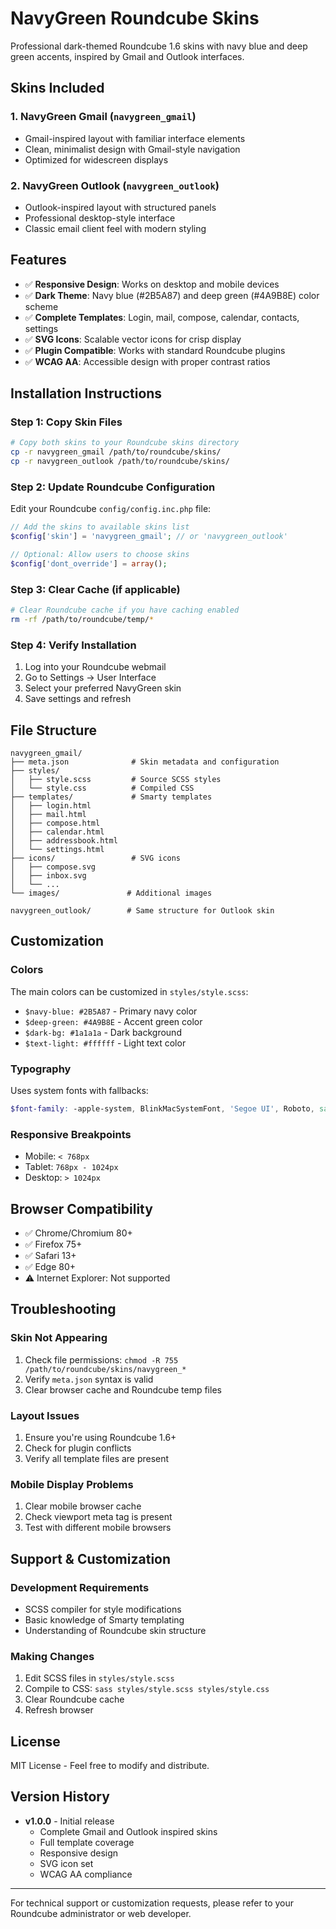 # NavyGreen Roundcube Skins

Professional dark-themed Roundcube 1.6 skins with navy blue and deep green accents, inspired by Gmail and Outlook interfaces.

## Skins Included

### 1. NavyGreen Gmail (`navygreen_gmail`)
- Gmail-inspired layout with familiar interface elements
- Clean, minimalist design with Gmail-style navigation
- Optimized for widescreen displays

### 2. NavyGreen Outlook (`navygreen_outlook`)
- Outlook-inspired layout with structured panels
- Professional desktop-style interface
- Classic email client feel with modern styling

## Features

- ✅ **Responsive Design**: Works on desktop and mobile devices
- ✅ **Dark Theme**: Navy blue (#2B5A87) and deep green (#4A9B8E) color scheme
- ✅ **Complete Templates**: Login, mail, compose, calendar, contacts, settings
- ✅ **SVG Icons**: Scalable vector icons for crisp display
- ✅ **Plugin Compatible**: Works with standard Roundcube plugins
- ✅ **WCAG AA**: Accessible design with proper contrast ratios

## Installation Instructions

### Step 1: Copy Skin Files
```bash
# Copy both skins to your Roundcube skins directory
cp -r navygreen_gmail /path/to/roundcube/skins/
cp -r navygreen_outlook /path/to/roundcube/skins/
```

### Step 2: Update Roundcube Configuration
Edit your Roundcube `config/config.inc.php` file:

```php
// Add the skins to available skins list
$config['skin'] = 'navygreen_gmail'; // or 'navygreen_outlook'

// Optional: Allow users to choose skins
$config['dont_override'] = array();
```

### Step 3: Clear Cache (if applicable)
```bash
# Clear Roundcube cache if you have caching enabled
rm -rf /path/to/roundcube/temp/*
```

### Step 4: Verify Installation
1. Log into your Roundcube webmail
2. Go to Settings → User Interface
3. Select your preferred NavyGreen skin
4. Save settings and refresh

## File Structure

```
navygreen_gmail/
├── meta.json              # Skin metadata and configuration
├── styles/
│   ├── style.scss         # Source SCSS styles
│   └── style.css          # Compiled CSS
├── templates/             # Smarty templates
│   ├── login.html
│   ├── mail.html
│   ├── compose.html
│   ├── calendar.html
│   ├── addressbook.html
│   └── settings.html
├── icons/                 # SVG icons
│   ├── compose.svg
│   ├── inbox.svg
│   └── ...
└── images/               # Additional images

navygreen_outlook/        # Same structure for Outlook skin
```

## Customization

### Colors
The main colors can be customized in `styles/style.scss`:
- `$navy-blue: #2B5A87` - Primary navy color
- `$deep-green: #4A9B8E` - Accent green color
- `$dark-bg: #1a1a1a` - Dark background
- `$text-light: #ffffff` - Light text color

### Typography
Uses system fonts with fallbacks:
```scss
$font-family: -apple-system, BlinkMacSystemFont, 'Segoe UI', Roboto, sans-serif;
```

### Responsive Breakpoints
- Mobile: `< 768px`
- Tablet: `768px - 1024px`
- Desktop: `> 1024px`

## Browser Compatibility

- ✅ Chrome/Chromium 80+
- ✅ Firefox 75+
- ✅ Safari 13+
- ✅ Edge 80+
- ⚠️ Internet Explorer: Not supported

## Troubleshooting

### Skin Not Appearing
1. Check file permissions: `chmod -R 755 /path/to/roundcube/skins/navygreen_*`
2. Verify `meta.json` syntax is valid
3. Clear browser cache and Roundcube temp files

### Layout Issues
1. Ensure you're using Roundcube 1.6+
2. Check for plugin conflicts
3. Verify all template files are present

### Mobile Display Problems
1. Clear mobile browser cache
2. Check viewport meta tag is present
3. Test with different mobile browsers

## Support & Customization

### Development Requirements
- SCSS compiler for style modifications
- Basic knowledge of Smarty templating
- Understanding of Roundcube skin structure

### Making Changes
1. Edit SCSS files in `styles/style.scss`
2. Compile to CSS: `sass styles/style.scss styles/style.css`
3. Clear Roundcube cache
4. Refresh browser

## License

MIT License - Feel free to modify and distribute.

## Version History

- **v1.0.0** - Initial release
  - Complete Gmail and Outlook inspired skins
  - Full template coverage
  - Responsive design
  - SVG icon set
  - WCAG AA compliance

---

For technical support or customization requests, please refer to your Roundcube administrator or web developer.